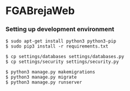 # FGABrejaWeb

### Setting up development environment

```
$ sudo apt-get install python3 python3-pip
$ sudo pip3 install -r requirements.txt
```

```
$ cp settings/databases settings/databases.py
$ cp settings/security settings/security.py
```

```
$ python3 manage.py makemigrations
$ python3 manage.py migrate
$ python3 manage.py runserver
```

